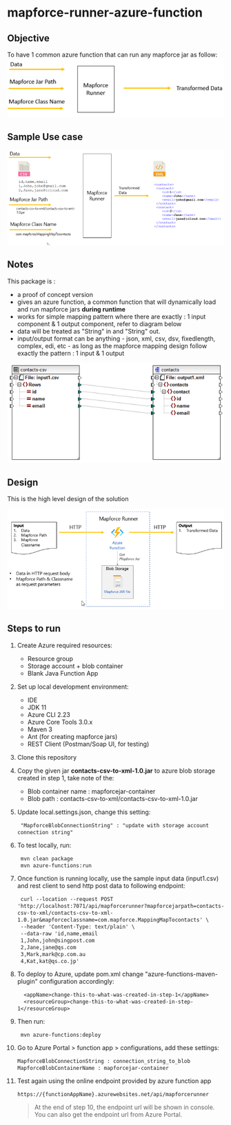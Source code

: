 # mapforce-runner-azure-function

## Objective
To have 1 common azure function that can run any mapforce jar as follow:
![Objective](images/1-box-diagram.png)

## Sample Use case
![Objective](images/2-box-diagram.png)

## Notes
This package is :
- a proof of concept version
- gives an azure function, a common function that will dynamically load and run mapforce jars **during runtime**
- works for simple mapping pattern where there are exactly : 1 input component & 1 output component, refer to diagram below
- data will be treated as "String" in and "String" out.
- input/output format can be anything - json, xml, csv, dsv, fixedlength, complex, edi, etc - as long as the mapforce mapping design follow exactly the pattern : 1 input & 1 output

![Simple 1 input 1 output mapping](images/0-mapforce-simple-mapping.png)

## Design

This is the high level design of the solution

![Design](images/3-hld.png)


## Steps to run

1. Create Azure required resources: 
   - Resource group
   - Storage account + blob container
   - Blank Java Function App
   
2. Set up local development environment:
   - IDE
   - JDK 11
   - Azure CLI 2.23
   - Azure Core Tools 3.0.x
   - Maven 3
   - Ant (for creating mapforce jars)
   - REST Client (Postman/Soap UI, for testing)

4. Clone this repository
   
5. Copy the given jar **contacts-csv-to-xml-1.0.jar** to azure blob storage created in step 1, take note of the:
   - Blob container name : mapforcejar-container
   - Blob path : contacts-csv-to-xml/contacts-csv-to-xml-1.0.jar
   
6. Update local.settings.json, change this setting:
   
        "MapforceBlobConnectionString" : "update with storage account connection string"
   
7. To test locally, run:
   
        mvn clean package
        mvn azure-functions:run
   
8. Once function is running locally, use the sample input data (input1.csv) and rest client to send http post data to following endpoint:
   
        curl --location --request POST 'http://localhost:7071/api/mapforcerunner?mapforcejarpath=contacts-csv-to-xml/contacts-csv-to-xml-1.0.jar&mapforceclassname=com.mapforce.MappingMapTocontacts' \
        --header 'Content-Type: text/plain' \
        --data-raw 'id,name,email
        1,John,john@singpost.com
        2,Jane,jane@qs.com
        3,Mark,mark@cp.com.au
        4,Kat,kat@qs.co.jp'
   

9. To deploy to Azure, update pom.xml change "azure-functions-maven-plugin" configuration accordingly:

         <appName>change-this-to-what-was-created-in-step-1</appName>
         <resourceGroup>change-this-to-what-was-created-in-step-1</resourceGroup>
         
10. Then run:
    
         mvn azure-functions:deploy
    
11. Go to Azure Portal > function app > configurations, add these settings:
    
        MapforceBlobConnectionString : connection_string_to_blob
        MapforceBlobContainerName : mapforcejar-container

12. Test again using the online endpoint provided by azure function app

        https://{functionAppName}.azurewebsites.net/api/mapforcerunner

    > At the end of step 10, the endpoint url will be shown in console. 
    > You can also get the endpoint url from Azure Portal.





